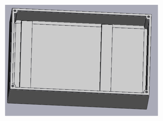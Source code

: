 ![image](https://github.com/frankyhub/FreeCAD-Beispiele/blob/master/01%20Uebung%20UNO-Box/UNO-Box.png)
